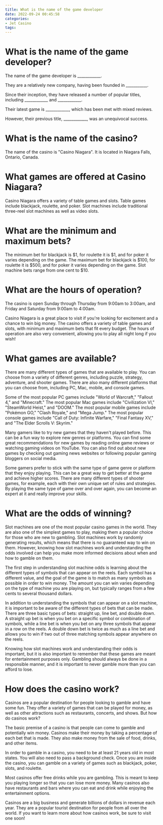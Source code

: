 ```yaml
---
title: What is the name of the game developer
date: 2022-09-24 00:45:58
categories:
- Jet Casino
tags:
---
```



#  What is the name of the game developer?

The name of the game developer is ____________.

They are a relatively new company, having been founded in ___________.

Since their inception, they have released a number of popular titles, including ____________ and ____________.

Their latest game is ____________, which has been met with mixed reviews.

However, their previous title, ____________, was an unequivocal success.

#  What is the name of the casino?

The name of the casino is "Casino Niagara". It is located in Niagara Falls, Ontario, Canada.

# What games are offered at Casino Niagara?

Casino Niagara offers a variety of table games and slots. Table games include blackjack, roulette, and poker. Slot machines include traditional three-reel slot machines as well as video slots.

# What are the minimum and maximum bets?

The minimum bet for blackjack is $1, for roulette it is $1, and for poker it varies depending on the game. The maximum bet for blackjack is $100, for roulette it is $500, and for poker it varies depending on the game. Slot machine bets range from one cent to $10.

# What are the hours of operation?

The casino is open Sunday through Thursday from 9:00am to 3:00am, and Friday and Saturday from 9:00am to 4:00am.


Casino Niagara is a great place to visit if you're looking for excitement and a chance to win big money. The casino offers a variety of table games and slots, with minimum and maximum bets that fit every budget. The hours of operation are also very convenient, allowing you to play all night long if you wish!

#  What games are available?

There are many different types of games that are available to play. You can choose from a variety of different genres, including puzzle, strategy, adventure, and shooter games. There are also many different platforms that you can choose from, including PC, Mac, mobile, and console games.

Some of the most popular PC games include "World of Warcraft," "Fallout 4," and "Minecraft." The most popular Mac games include "Civilization VI," "SteamWorld Heist," and "DOOM." The most popular mobile games include "Pokémon GO," "Clash Royale," and "Mega Jump." The most popular console games include "Call of Duty: Infinite Warfare," "Final Fantasy XV," and "The Elder Scrolls V: Skyrim."

Many gamers like to try new games that they haven't played before. This can be a fun way to explore new genres or platforms. You can find some great recommendations for new games by reading online game reviews or watching gaming videos on YouTube. You can also find out about new games by checking out gaming news websites or following popular gaming bloggers on social media.

Some gamers prefer to stick with the same type of game genre or platform that they enjoy playing. This can be a great way to get better at the game and achieve higher scores. There are many different types of shooter games, for example, each with their own unique set of rules and strategies. By playing the same type of game over and over again, you can become an expert at it and really improve your skills.

#  What are the odds of winning?

Slot machines are one of the most popular casino games in the world. They are also one of the simplest games to play, making them a popular choice for those who are new to gambling. Slot machines work by randomly generating results, which means that there is no guaranteed way to win on them. However, knowing how slot machines work and understanding the odds involved can help you make more informed decisions about when and how to gamble on them.

The first step in understanding slot machine odds is learning about the different types of symbols that can appear on the reels. Each symbol has a different value, and the goal of the game is to match as many symbols as possible in order to win money. The amount you can win varies depending on the type of machine you are playing on, but typically ranges from a few cents to several thousand dollars.

In addition to understanding the symbols that can appear on a slot machine, it is important to be aware of the different types of bets that can be made. There are three basic types of bets: straight up, line bet, and double down. A straight up bet is when you bet on a specific symbol or combination of symbols, while a line bet is when you bet on any three symbols that appear in a row on the reels. A double down bet is twice as much as a line bet and allows you to win if two out of three matching symbols appear anywhere on the reels.

Knowing how slot machines work and understanding their odds is important, but it is also important to remember that these games are meant for entertainment purposes only. Gambling should always be done in a responsible manner, and it is important to never gamble more than you can afford to lose.

#  How does the casino work?

Casinos are a popular destination for people looking to gamble and have some fun. They offer a variety of games that can be played for money, as well as other attractions such as restaurants, concerts, and shows. But how do casinos work?

The basic premise of a casino is that people can come to gamble and potentially win money. Casinos make their money by taking a percentage of each bet that is made. They also make money from the sale of food, drinks, and other items.

In order to gamble in a casino, you need to be at least 21 years old in most states. You will also need to pass a background check. Once you are inside the casino, you can gamble on a variety of games such as blackjack, poker, slots, and roulette.

Most casinos offer free drinks while you are gambling. This is meant to keep you playing longer so that you can lose more money. Many casinos also have restaurants and bars where you can eat and drink while enjoying the entertainment options.

Casinos are a big business and generate billions of dollars in revenue each year. They are a popular tourist destination for people from all over the world. If you want to learn more about how casinos work, be sure to visit one soon!
